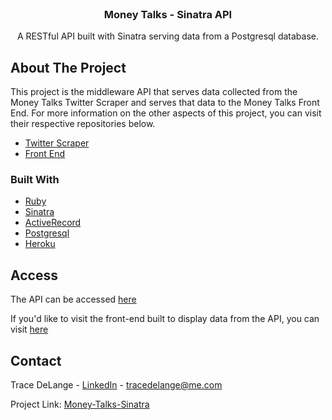 <!-- # Money Talks - Sinatra API -->


<!-- PROJECT LOGO -->
<br />
<p align="center">
  <!-- <a href="https://github.com/github_username/repo_name">
    <img src="images/logo.png" alt="Logo" width="80" height="80">
  </a> -->

  <h3 align="center">Money Talks - Sinatra API</h3>

  <p align="center">
    A RESTful API built with Sinatra serving data from a Postgresql database.
    <br />
  </p>
</p>

<!-- ABOUT THE PROJECT -->
## About The Project

This project is the middleware API that serves data collected from the Money Talks Twitter Scraper and serves that data to the Money Talks Front End. For more information on the other aspects of this project, you can visit their respective repositories below.

 * [Twitter Scraper](https://github.com/tracedelange/money-talks-twitter-scrape)
 * [Front End](https://github.com/tracedelange/money-talks-front-end)

<!-- [![Product Name Screen Shot][product-screenshot]](https://example.com) -->

<!-- Here's a blank template to get started:
**To avoid retyping too much info. Do a search and replace with your text editor for the following:**
`github_username`, `repo_name`, `twitter_handle`, `email`, `project_title`, `project_description` -->


### Built With

* [Ruby](https://www.ruby-lang.org/en/)
* [Sinatra](http://sinatrarb.com/)
* [ActiveRecord](https://guides.rubyonrails.org/active_record_basics.html)
* [Postgresql](https://www.postgresql.org/)
* [Heroku](https://id.heroku.com/login)



<!-- GETTING STARTED -->
## Access

The API can be accessed [here](https://money-talks-sinatra-api.herokuapp.com/)

If you'd like to visit the front-end built to display data from the API, you can visit [here](https://money-talks-front-end.herokuapp.com/)

<!-- CONTACT -->
## Contact

Trace DeLange - [LinkedIn](linkedin.com/in/trace-delange-991067169) - tracedelange@me.com

Project Link: [Money-Talks-Sinatra](https://github.com/tracedelange/money-talks-sinatra)

